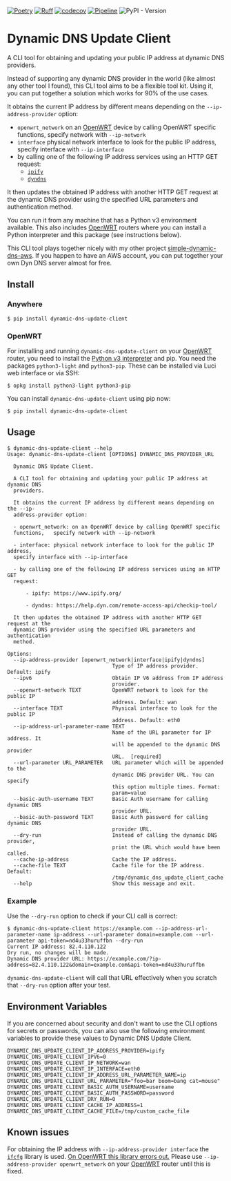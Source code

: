 [![Poetry](https://img.shields.io/endpoint?url=https://python-poetry.org/badge/v0.json)](https://python-poetry.org/)
[![Ruff](https://img.shields.io/endpoint?url=https://raw.githubusercontent.com/astral-sh/ruff/main/assets/badge/v2.json)](https://github.com/astral-sh/ruff)
[![codecov](https://codecov.io/gh/max-pfeiffer/dynamic-dns-update-client/graph/badge.svg?token=lPYop1verl)](https://codecov.io/gh/max-pfeiffer/dynamic-dns-update-client)
[![Pipeline](https://github.com/max-pfeiffer/dynamic-dns-update-client/actions/workflows/pipeline.yml/badge.svg)](https://github.com/max-pfeiffer/dynamic-dns-update-client/actions/workflows/pipeline.yml)
![PyPI - Version](https://img.shields.io/pypi/v/dynamic-dns-update-client)

# Dynamic DNS Update Client
A CLI tool for obtaining and updating your public IP address at dynamic DNS providers.

Instead of supporting any dynamic DNS provider in the world (like almost any other tool I found), this CLI tool aims to
be a flexible tool kit. Using it, you can put together a solution which works for 90% of the use cases.

It obtains the current IP address by different means depending on the `--ip-address-provider` option:
* `openwrt_network` on an [OpenWRT](https://openwrt.org/) device by calling OpenWRT specific functions, specify network with `--ip-network`
* `interface` physical network interface to look for the public IP address, specify interface with `--ip-interface`
* by calling one of the following IP address services using an HTTP GET request:
  * [`ipify`](https://www.ipify.org/)
  * [`dyndns`](https://help.dyn.com/remote-access-api/checkip-tool/)

It then updates the obtained IP address with another HTTP GET request at the dynamic DNS provider using
the specified URL parameters and authentication method.

You can run it from any machine that has a Python v3 environment available. This also includes [OpenWRT](https://openwrt.org/)
routers where you can install a Python interpreter and this package (see instructions below).

This CLI tool plays together nicely with my other project [simple-dynamic-dns-aws](https://github.com/max-pfeiffer/simple-dynamic-dns-aws).
If you happen to have an AWS account, you can put together your own Dyn DNS server almost for free.

## Install
### Anywhere
```shell
$ pip install dynamic-dns-update-client 
```

### OpenWRT
For installing and running `dynamic-dns-update-client` on your [OpenWRT](https://openwrt.org/) router, you need to
install the [Python v3 interpreter](https://openwrt.org/docs/guide-user/services/python) and pip.
You need the packages `python3-light` and `python3-pip`. These can be installed via Luci web interface or via SSH:
```shell
$ opkg install python3-light python3-pip
```
You can install `dynamic-dns-update-client` using pip now:
```shell
$ pip install dynamic-dns-update-client
```

## Usage
```shell
$ dynamic-dns-update-client --help
Usage: dynamic-dns-update-client [OPTIONS] DYNAMIC_DNS_PROVIDER_URL

  Dynamic DNS Update Client.

  A CLI tool for obtaining and updating your public IP address at dynamic DNS
  providers.

  It obtains the current IP address by different means depending on the --ip-
  address-provider option:

  - openwrt_network: on an OpenWRT device by calling OpenWRT specific
  functions,   specify network with --ip-network

  - interface: physical network interface to look for the public IP address,
  specify interface with --ip-interface

  - by calling one of the following IP address services using an HTTP GET
  request:

      - ipify: https://www.ipify.org/

      - dyndns: https://help.dyn.com/remote-access-api/checkip-tool/

  It then updates the obtained IP address with another HTTP GET request at the
  dynamic DNS provider using the specified URL parameters and authentication
  method.

Options:
  --ip-address-provider [openwrt_network|interface|ipify|dyndns]
                                  Type of IP address provider. Default: ipify
  --ipv6                          Obtain IP V6 address from IP address
                                  provider.
  --openwrt-network TEXT          OpenWRT network to look for the public IP
                                  address. Default: wan
  --interface TEXT                Physical interface to look for the public IP
                                  address. Default: eth0
  --ip-address-url-parameter-name TEXT
                                  Name of the URL parameter for IP address. It
                                  will be appended to the dynamic DNS provider
                                  URL.  [required]
  --url-parameter URL_PARAMETER   URL parameter which will be appended to the
                                  dynamic DNS provider URL. You can specify
                                  this option multiple times. Format:
                                  param=value
  --basic-auth-username TEXT      Basic Auth username for calling dynamic DNS
                                  provider URL.
  --basic-auth-password TEXT      Basic Auth password for calling dynamic DNS
                                  provider URL.
  --dry-run                       Instead of calling the dynamic DNS provider,
                                  print the URL which would have been called.
  --cache-ip-address              Cache the IP address.
  --cache-file TEXT               Cache file for the IP address. Default:
                                  /tmp/dynamic_dns_update_client_cache
  --help                          Show this message and exit.
```

### Example
Use the `--dry-run` option to check if your CLI call is correct:
```shell
$ dynamic-dns-update-client https://example.com --ip-address-url-parameter-name ip-address --url-parameter domain=example.com --url-parameter api-token=nd4u33huruffbn --dry-run
Current IP address: 82.4.110.122
Dry run, no changes will be made.
Dynamic DNS provider URL: https://example.com/?ip-address=82.4.110.122&domain=example.com&api-token=nd4u33huruffbn
```
`dynamic-dns-update-client` will call that URL effectively when you scratch that `--dry-run` option after your test.

## Environment Variables
If you are concerned about security and don't want to use the CLI options for secrets or passwords, you can also use
the following environment variables to provide these values to Dynamic DNS Update Client.
```shell
DYNAMIC_DNS_UPDATE_CLIENT_IP_ADDRESS_PROVIDER=ipify
DYNAMIC_DNS_UPDATE_CLIENT_IPV6=0
DYNAMIC_DNS_UPDATE_CLIENT_IP_NETWORK=wan
DYNAMIC_DNS_UPDATE_CLIENT_IP_INTERFACE=eth0
DYNAMIC_DNS_UPDATE_CLIENT_IP_ADDRESS_URL_PARAMETER_NAME=ip
DYNAMIC_DNS_UPDATE_CLIENT_URL_PARAMETER="foo=bar boom=bang cat=mouse"
DYNAMIC_DNS_UPDATE_CLIENT_BASIC_AUTH_USERNAME=username
DYNAMIC_DNS_UPDATE_CLIENT_BASIC_AUTH_PASSWORD=password
DYNAMIC_DNS_UPDATE_CLIENT_DRY_RUN=0
DYNAMIC_DNS_UPDATE_CLIENT_CACHE_IP_ADDRESS=1
DYNAMIC_DNS_UPDATE_CLIENT_CACHE_FILE=/tmp/custom_cache_file
```

## Known issues
For obtaining the IP address with `--ip-address-provider interface` the [`ifcfg`](https://github.com/ftao/python-ifcfg)
library is used. [On OpenWRT this library errors out.](https://github.com/ftao/python-ifcfg/issues/76)
Please use `--ip-address-provider openwrt_network` on your [OpenWRT](https://openwrt.org/) router until
this is fixed.